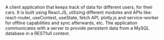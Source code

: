 A client application that keeps track of data for different users, for their cars.
It is built using React.JS, utilizing different modules and APIs like: react-router, useContext, useState, fetch API, plotly.js and service-worker for offline capabilities and sync afterwards, etc.
The application communicates with a server to provide persistent data from a MySQL database in a RESTfull context.
